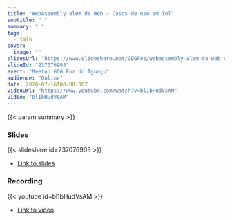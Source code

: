 ```yaml
---
title: "WebAssembly além de Web - Casos de uso em IoT"
subtitle: " "
summary: " "
tags:
  - talk
cover:
  image: ""
slidesUrl: "https://www.slideshare.net/GDGFoz/webassembly-alem-da-web-casos-de-uso-em-iot-237076903"
slideId: "237076903"
event: "Meetup GDG Foz do Iguaçu"
audience: "Online"
date: 2020-07-16T00:00:00Z
videoUrl: "https://www.youtube.com/watch?v=bl1bHudVsAM"
video: "bl1bHudVsAM"
---
```


<!-- truncate -->

{{< param summary >}}
### Slides
{{< slideshare id=237076903 >}}

- [Link to slides](https://www.slideshare.net/GDGFoz/webassembly-alem-da-web-casos-de-uso-em-iot-237076903)
### Recording
{{< youtube id=bl1bHudVsAM >}}

- [Link to video](https://www.youtube.com/watch?v=bl1bHudVsAM)
